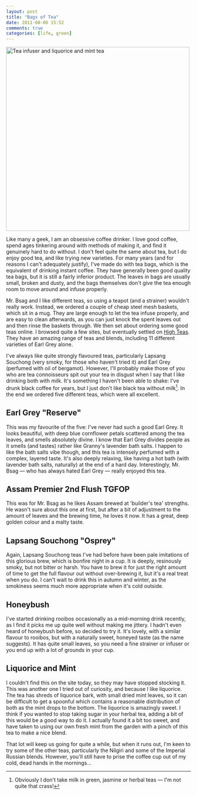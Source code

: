 ```yaml
---
layout: post
title: "Bags of Tea"
date: 2011-08-06 15:52
comments: true
categories: [life, green] 
---
```


<a href="http://www.flickr.com/photos/bsag/6014450243/" title="Tea infuser and liquorice and mint tea by bsag, on Flickr"><img src="http://farm7.static.flickr.com/6149/6014450243_6231b7467d.jpg" width="500" height="500" alt="Tea infuser and liquorice and mint tea"></a>

Like many a geek, I am an obsessive coffee drinker. I love good coffee, spend ages tinkering around with methods of making it, and find it genuinely hard to do without. I don't feel quite the same about tea, but I do enjoy good tea, and like trying new varieties. For many years (and for reasons I can't adequately justify), I've made do with tea bags, which is the equivalent of drinking instant coffee. They have generally been good quality tea bags, but it is still a fairly inferior product. The leaves in bags are usually small, broken and dusty, and the bags themselves don't give the tea enough room to move around and infuse properly.

Mr. Bsag and I like different teas, so using a teapot (and a strainer) wouldn't really work. Instead, we ordered a couple of cheap steel mesh baskets, which sit in a mug. They are large enough to let the tea infuse properly, and are easy to clean afterwards, as you can just knock the spent leaves out and then rinse the baskets through. We then set about ordering some good teas online. I browsed quite a few sites, but eventually settled on [High Teas][]. They have an amazing range of teas and blends, including 11 different varieties of Earl Grey alone.

I've always like quite strongly flavoured teas, particularly Lapsang Souchong (very smoky, for those who haven't tried it) and Earl Grey (perfumed with oil of bergamot). However, I'll probably make those of you who are tea connoisseurs spit out your tea in disgust when I say that I like drinking both with milk. It's something I haven't been able to shake: I've drunk black coffee for years, but I just don't like black tea without milk[^1]. In the end we ordered five different teas, which were all excellent.

## Earl Grey "Reserve"

This was my favourite of the five: I've never had such a good Earl Grey. It looks beautiful, with deep blue cornflower petals scattered among the tea leaves, and smells absolutely divine. I know that Earl Grey divides people as it smells (and tastes) rather like Granny's lavender bath salts. I happen to like the bath salts vibe though, and this tea is intensely perfumed with a complex, layered taste. It's also deeply relaxing, like having a hot bath (with lavender bath salts, naturally) at the end of a hard day. Interestingly, Mr. Bsag &mdash; who has always hated Earl Grey &mdash; really enjoyed this tea.

## Assam Premier 2nd Flush TGFOP

This was for Mr. Bsag as he likes Assam brewed at 'builder's tea' strengths. He wasn't sure about this one at first, but after a bit of adjustment to the amount of leaves and the brewing time, he loves it now. It has a great, deep golden colour and a malty taste.

## Lapsang Souchong "Osprey"

Again, Lapsang Souchong teas I've had before have been pale imitations of this glorious brew, which is bonfire night in a cup. It is deeply, resinously smoky, but not bitter or harsh. You have to brew it for just the right amount of time to get the full flavour out without over-brewing it, but it's a real treat when you do. I can't wait to drink this in autumn and winter, as the smokiness seems much more appropriate when it's cold outside.

## Honeybush

I've started drinking rooibos occasionally as a mid-morning drink recently, as I find it picks me up quite well without making me jittery. I hadn't even heard of honeybush before, so decided to try it. It's lovely, with a similar flavour to rooibos, but with a naturally sweet, honeyed taste (as the name suggests). It has quite small leaves, so you need a fine strainer or infuser or you end up with a lot of grounds in your cup.

## Liquorice and Mint

I couldn't find this on the site today, so they may have stopped stocking it. This was another one I tried out of curiosity, and because I like liquorice. The tea has shreds of liquorice bark, with small dried mint leaves, so it can be difficult to get a spoonful which contains a reasonable distribution of both as the mint drops to the bottom. The liquorice is amazingly sweet. I think if you wanted to stop taking sugar in your herbal tea, adding a bit of this would be a good way to do it. I actually found it a bit too sweet, and have taken to using our own fresh mint from the garden with a pinch of this tea to make a nice blend.

That lot will keep us going for quite a while, but when it runs out, I'm keen to try some of the other teas, particularly the Nilgiri and some of the Imperial Russian blends. However, you'll still have to prise the coffee cup out of my cold, dead hands in the mornings...

[^1]: Obviously I don't take milk in green, jasmine or herbal teas &mdash; I'm not quite that crass!


[High Teas]: http://www.highteas.co.uk/
